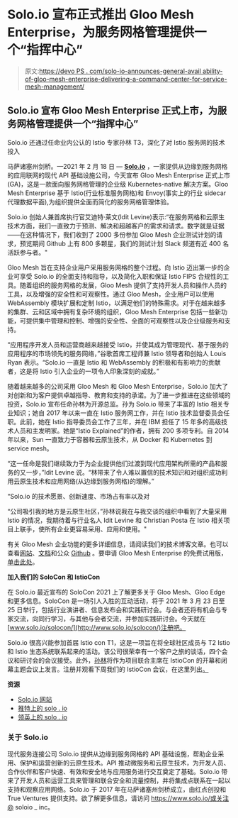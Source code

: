 # Solo.io 宣布正式推出 Gloo Mesh Enterprise，为服务网格管理提供一个“指挥中心”

> 原文:[https://devo PS . com/solo-io-announces-general-avail ability-of-gloo-mesh-enterprise-delivering-a-command-center-for-service-mesh-management/](https://devops.com/solo-io-announces-general-availability-of-gloo-mesh-enterprise-delivering-a-command-center-for-service-mesh-management/)

## **Solo.io 宣布 Gloo Mesh Enterprise 正式上市，为服务网格管理提供一个“指挥中心”**

Solo.io 还通过任命业内公认的 Istio 专家孙林 T3，深化了对 Istio 服务网的技术投入

马萨诸塞州剑桥。—2021 年 2 月 18 日 — [**Solo.io**](https://www.solo.io/) ，一家提供从边缘到服务网格的应用联网的现代 API 基础设施公司，今天宣布 Gloo Mesh Enterprise 正式上市(GA)，这是一款面向服务网格管理的企业级 Kubernetes-native 解决方案。Gloo Mesh Enterprise 基于 Istio(行业标准服务网格)和 Envoy(事实上的行业 sidecar 代理数据平面),为组织提供全面而简化的服务网格管理体验。

Solo.io 创始人兼首席执行官艾迪特·莱文(Idit Levine)表示:“在服务网格和云原生技术方面，我们一直致力于预测、解决和超越客户的需求和请求。数字就是证据——在这种情况下，我们收到了 2000 多份参加 Gloo Mesh 企业测试计划的请求，预览期间 Github 上有 800 多颗星，我们的测试计划 Slack 频道有近 400 名活跃参与者。"

Gloo Mesh 旨在支持企业用户采用服务网格的整个过程。向 Istio 迈出第一步的企业可享受 Solo.io 的全面支持和指导，以及简化入职和保证 Istio FIPS 合规性的工具。随着组织的服务网格的发展，Gloo Mesh 提供了支持开发人员和操作人员的工具，以及增强的安全性和可观察性。通过 Gloo Mesh，企业用户可以使用 WebAssembly 模块扩展和定制 Istio，以满足他们的特殊需求。对于在越来越多的集群、云和区域中拥有复杂环境的组织，Gloo Mesh Enterprise 包括一些新功能，可提供集中管理和控制、增强的安全性、全面的可观察性以及企业级服务和支持。

“应用程序开发人员和运营商越来越接受 Istio，并使其成为管理现代、基于服务的应用程序的市场领先的服务网络，”谷歌首席工程师兼 Istio 领导者和创始人 Louis Ryan 表示。“Solo.io 一直是 Istio 和 WebAssembly 的积极和有影响力的贡献者，这是将 Istio 引入企业的一项令人印象深刻的成就。”

随着越来越多的公司采用 Gloo Mesh 和 Gloo Mesh Enterprise，Solo.io 加大了对创新和为客户提供卓越指导、教育和支持的承诺。为了进一步推进在这些领域的投资，Solo.io 宣布任命孙林为开源总监。孙为 Solo.io 带来了丰富的 Istio 相关专业知识；她自 2017 年以来一直在 Istio 服务网工作，并在 Istio 技术监督委员会任职。此前，她在 Istio 指导委员会工作了三年，并在 IBM 担任了 15 年多的高级技术人员和主发明家。她是“Istio Explained”的作者，拥有 200 多项专利。自 2014 年以来，Sun 一直致力于容器和云原生技术，从 Docker 和 Kubernetes 到 service mesh。

“这一任命是我们继续致力于为企业提供他们过渡到现代应用架构所需的产品和服务的又一步，”Idit Levine 说。“林带来了令人难以置信的技术知识和对组织成功利用云原生技术和应用网络(从边缘到服务网格)的理解。”

“Solo.io 的技术愿景、创新速度、市场占有率以及对

“公司吸引我的地方是云原生社区，”孙林说我在与我交谈的组织中看到了大量采用 Istio 的情况，我期待着与行业名人 Idit Levine 和 Christian Posta 在 Istio 相关项目上联手，使所有企业更容易采用、应用和使用。"

有关 Gloo Mesh 企业功能的更多详细信息，请阅读我们的技术博客文章。也可以查看[网站](https://www.solo.io/products/gloo-mesh/)、[文档](https://docs.solo.io/gloo-mesh/main/)和公众 [Github](https://github.com/solo-io/gloo-mesh) 。要申请 Gloo Mesh Enterprise 的免费试用版，[单击此处](https://lp.solo.io/request-trial)。

**加入我们的 SoloCon 和 IstioCon**

在 Solo.io 最近宣布的 SoloCon 2021 上了解更多关于 Gloo Mesh、Gloo Edge 和更多信息。SoloCon 是一场引人入胜的互动活动，将于 2021 年 3 月 23 日至 25 日举行，包括行业演讲者、信息发布会和实践研讨会。与会者还将有机会与专家交流，向同行学习，与其他与会者交流，并参加实践研讨会。今天就在[www.solo.io/solocon/](http://www.solo.io/solocon/)注册吧。

Solo.io 很高兴能参加首届 Istio con T1，这是一项旨在将全球社区成员与 T2 Istio 和 Istio 生态系统联系起来的活动。该公司很荣幸有一个客户之旅的谈话，四个会议和研讨会的会议接受。此外，[孙林](https://events.istio.io/istiocon-2021/speakers/lin-sun/)将作为项目联合主席在 IstioCon 的开幕和闭幕主题会议上发言。注册并观看下周我们的 IstioCon 会议，在这里列出[。](https://www.solo.io/blog/dont-miss-these-6-solo-io-sessions-at-istiocon-february-22-26th/)

**资源**

*   [Solo.io 网站](https://www.solo.io/)
*   [推特上的 solo . io](https://twitter.com/soloio_inc)
*   [领英上的 solo . io](https://www.linkedin.com/company/solo.io)

### **关于 Solo.io**

现代服务连接公司 Solo.io 提供从边缘到服务网格的 API 基础设施，帮助企业采用、保护和运营创新的云原生技术。API 推动微服务和云原生技术，为开发人员、合作伙伴和客户快速、有效和安全地与应用服务进行交互奠定了基础。Solo.io 带来了开发人员和运营工具来管理和联合安全和流量控制，并将集成点联系在一起以支持和观察应用网络。Solo.io 于 2017 年在马萨诸塞州剑桥成立，由红点创投和 True Ventures 提供支持。欲了解更多信息，请访问 https://www.solo.io/或关注@ soloio _ inc。